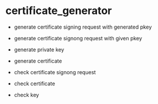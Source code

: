 # certificate_generator

- generate certificate signing request with generated pkey 
- generate certificate signong request with given pkey
- generate private key
- generate certificate

- check certificate signong request
- check certificate
- check key

